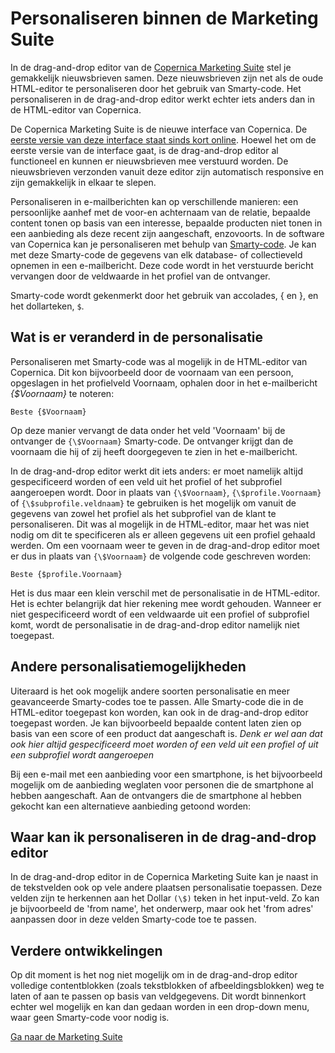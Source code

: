 # Personaliseren binnen de Marketing Suite

In de drag-and-drop editor van de [Copernica Marketing
Suite](https://ms.copernica.com "ga naar de Marketing Suite") stel je
gemakkelijk nieuwsbrieven samen. Deze nieuwsbrieven zijn net als de oude
HTML-editor te personaliseren door het gebruik van Smarty-code. Het
personaliseren in de drag-and-drop editor werkt echter iets anders dan
in de HTML-editor van Copernica.

De Copernica Marketing Suite is de nieuwe interface van Copernica. De
[eerste versie van deze interface staat sinds kort
online](https://www.copernica.com/nl/blog/introductie-van-de-copernica-marketing-suite-beta "Introductie Copernica Marketing Suite").
Hoewel het om de eerste versie van de interface gaat, is de
drag-and-drop editor al functioneel en kunnen er nieuwsbrieven mee
verstuurd worden. De nieuwsbrieven verzonden vanuit deze editor zijn
automatisch responsive en zijn gemakkelijk in elkaar te slepen.

Personaliseren in e-mailberichten kan op verschillende manieren: een
persoonlijke aanhef met de voor-en achternaam van de relatie, bepaalde
content tonen op basis van een interesse, bepaalde producten niet tonen
in een aanbieding als deze recent zijn aangeschaft, enzovoorts. In de
software van Copernica kan je personaliseren met behulp van
[Smarty-code](https://www.copernica.com/nl/blog/de-basisbeginselen-van-smarty-personalisatie "bekijk de Smarty-documentatie").
Je kan met deze Smarty-code de gegevens van elk database- of
collectieveld opnemen in een e-mailbericht. Deze code wordt in het
verstuurde bericht vervangen door de veldwaarde in het profiel van de
ontvanger.

Smarty-code wordt gekenmerkt door het gebruik van accolades, { en }, en
het dollarteken, `$`.


## Wat is er veranderd in de personalisatie

Personaliseren met Smarty-code was al mogelijk in de HTML-editor van
Copernica. Dit kon bijvoorbeeld door de voornaam van een persoon,
opgeslagen in het profielveld Voornaam, ophalen door in het
e-mailbericht *{\$Voornaam}* te noteren:

```text
Beste {$Voornaam}
```

Op deze manier vervangt de data onder het veld 'Voornaam' bij de
ontvanger de `{\$Voornaam}` Smarty-code. De ontvanger krijgt dan de
voornaam die hij of zij heeft doorgegeven te zien in het e-mailbericht.

In de drag-and-drop editor werkt dit iets anders: er moet namelijk
altijd gespecificeerd worden of een veld uit het profiel of het
subprofiel aangeroepen wordt. Door in plaats van `{\$Voornaam}`,
`{\$profile.Voornaam}` of `{\$subprofile.veldnaam}` te gebruiken is het
mogelijk om vanuit de gegevens van zowel het profiel als het subprofiel
van de klant te personaliseren. Dit was al mogelijk in de HTML-editor,
maar het was niet nodig om dit te specificeren als er alleen gegevens
uit een profiel gehaald werden. Om een voornaam weer te geven in de
drag-and-drop editor moet er dus in plaats van `{\$Voornaam}` de volgende
code geschreven worden:

```text
Beste {$profile.Voornaam}
```

Het is dus maar een klein verschil met de personalisatie in de
HTML-editor. Het is echter belangrijk dat hier rekening mee wordt
gehouden. Wanneer er niet gespecificeerd wordt of een veldwaarde uit een
profiel of subprofiel komt, wordt de personalisatie in de drag-and-drop
editor namelijk niet toegepast.


## Andere personalisatiemogelijkheden

Uiteraard is het ook mogelijk andere soorten personalisatie en meer
geavanceerde Smarty-codes toe te passen. Alle Smarty-code die in de
HTML-editor toegepast kon worden, kan ook in de drag-and-drop editor
toegepast worden. Je kan bijvoorbeeld bepaalde content laten zien op
basis van een score of een product dat aangeschaft is. *Denk er wel aan
dat ook hier altijd gespecificeerd moet worden of een veld uit een
profiel of uit een subprofiel wordt aangeroepen*

Bij een e-mail met een aanbieding voor een smartphone, is het
bijvoorbeeld mogelijk om de aanbieding weglaten voor personen die de
smartphone al hebben aangeschaft. Aan de ontvangers die de smartphone al
hebben gekocht kan een alternatieve aanbieding getoond worden:


## Waar kan ik personaliseren in de drag-and-drop editor

In de drag-and-drop editor in de Copernica Marketing Suite kan je naast
in de tekstvelden ook op vele andere plaatsen personalisatie toepassen.
Deze velden zijn te herkennen aan het Dollar `(\$)` teken in het
input-veld. Zo kan je bijvoorbeeld de 'from name', het onderwerp, maar
ook het 'from adres' aanpassen door in deze velden Smarty-code toe te
passen.


## Verdere ontwikkelingen

Op dit moment is het nog niet mogelijk om in de drag-and-drop editor
volledige contentblokken (zoals tekstblokken of afbeeldingsblokken) weg
te laten of aan te passen op basis van veldgegevens. Dit wordt
binnenkort echter wel mogelijk en kan dan gedaan worden in een drop-down
menu, waar geen Smarty-code voor nodig is.

[Ga naar de Marketing Suite](https://ms.copernica.com)